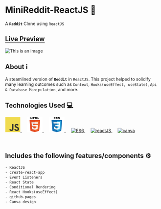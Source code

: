 # MiniReddit-ReactJS 🎲

A **`Reddit`** Clone using `ReactJS`

## [Live Preview](https://mediumblock.github.io/tenzies/)

![This is an image](https://mediumblock.github.io/reactportfolio/static/media/minireddit-ss.32e4c7a1b80fb98ab983.webp)

## About ℹ️

A steamlined version of **`Reddit`** in `ReactJS`. This project helped to solidify many learning outcomes such as `Context`, `Hooks(useEffect, useState)`, `Api & Database Manipulation`, and more.

## Technologies Used 💻

<a href="https://developer.mozilla.org/en-US/docs/Web/JavaScript" target="_blank" rel="noreferrer"> <img src="https://raw.githubusercontent.com/devicons/devicon/master/icons/javascript/javascript-original.svg" alt="javascript" width="50" height="50"/> </a> &emsp; <a href="https://www.w3.org/html/" target="_blank" rel="noreferrer"> <img src="https://raw.githubusercontent.com/devicons/devicon/master/icons/html5/html5-original-wordmark.svg" alt="html5" width="50" height="50"/> </a> &emsp; <a href="https://www.w3schools.com/css/" target="_blank" rel="noreferrer"> <img src="https://raw.githubusercontent.com/devicons/devicon/master/icons/css3/css3-original-wordmark.svg" alt="css3" width="50" height="50"/> </a> &emsp; <a href="https://www.w3schools.com/js/js_es6.asp" target="_blank" rel="noreferrer"> <img src="https://camo.githubusercontent.com/792f7fce1ff8bfac6d0524a21b69161cdc6080a3c4e39979f21d5f8489d6fdd3/68747470733a2f2f692e626c6f67732e65732f3534356366382f6573362d6c6f676f2f6f726967696e616c2e706e67" alt="ES6" width="50" height="50"/> </a> &emsp; <a href="https://reactjs.org/" target="_blank" rel="noreferrer"> <img src="https://upload.wikimedia.org/wikipedia/commons/a/a7/React-icon.svg" alt="reactJS" width="50" height="50"/> </a> &emsp; <a href="https://www.canva.com/" target="_blank" rel="noreferrer"> <img src="https://upload.wikimedia.org/wikipedia/en/thumb/b/bb/Canva_Logo.svg/2880px-Canva_Logo.svg.png" alt="canva" width="120" height="50"/> </a>

<br>

## Includes the following features/components ⚙️

    - ReactJS
    - create-react-app
    - Event Listeners
    - React State
    - Conditional Rendering
    - React Hooks(useEffect)
    - github-pages
    - Canva design

<br>
